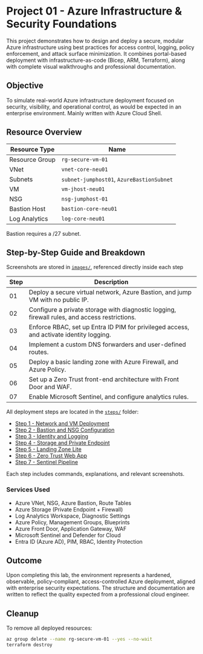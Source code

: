 # Project 01 - Azure Infrastructure & Security Foundations

This project demonstrates how to design and deploy a secure, modular Azure infrastructure using best practices for access control, logging, policy enforcement, and attack surface minimization. It combines portal-based deployment with infrastructure-as-code (Bicep, ARM, Terraform), along with complete visual walkthroughs and professional documentation.

## Objective

To simulate real-world Azure infrastructure deployment focused on security, visibility, and operational control, as would be expected in an enterprise environment. Mainly written with Azure Cloud Shell.

## Resource Overview

| Resource Type        | Name                                       |
|----------------------|--------------------------------------------|
| Resource Group       | `rg-secure-vm-01`                          |
| VNet                 | `vnet-core-neu01`                          |
| Subnets              | `subnet-jumphost01`, `AzureBastionSubnet`  |
| VM                   | `vm-jhost-neu01`                           |
| NSG                  | `nsg-jumphost-01`                          |
| Bastion Host         | `bastion-core-neu01`                       |
| Log Analytics        | `log-core-neu01`                           |

Bastion requires a /27 subnet.

## Step-by-Step Guide and Breakdown

Screenshots are stored in [`images/`](images/), referenced directly inside each step

| Step | Description                                                                                   |
|------|-----------------------------------------------------------------------------------------------|
| 01   | Deploy a secure virtual network, Azure Bastion, and jump VM with no public IP.                |
| 02   | Configure a private storage with diagnostic logging, firewall rules, and access restrictions. |
| 03   | Enforce RBAC, set up Entra ID PIM for privileged access, and activate identity logging.       |
| 04   | Implement a custom DNS forwarders and user-defined routes.                                    |
| 05   | Deploy a basic landing zone with Azure Firewall, and Azure Policy.                            |
| 06   | Set up a Zero Trust front-end architecture with Front Door and WAF.                           |
| 07   | Enable Microsoft Sentinel, and configure analytics rules.                                     | 

All deployment steps are located in the [`steps/`](steps/) folder:

- [Step 1 - Network and VM Deployment](steps/step01_network_and_vm.md)
- [Step 2 - Bastion and NSG Configuration](steps/step02_bastion_and_nsg.md)
- [Step 3 - Identity and Logging](steps/step03_identity_and_logging.md)
- [Step 4 - Storage and Private Endpoint](steps/step04_storage_and_privateendpoint.md)
- [Step 5 - Landing Zone Lite](steps/step05_landing_zone_lite.md)
- [Step 6 - Zero Trust Web App](steps/step06_zero_trust_webapp.md)
- [Step 7 - Sentinel Pipeline](steps/step07_sentinel_pipeline.md)

Each step includes commands, explanations, and relevant screenshots.

### Services Used

- Azure VNet, NSG, Azure Bastion, Route Tables
- Azure Storage (Private Endpoint + Firewall)
- Log Analytics Workspace, Diagnostic Settings
- Azure Policy, Management Groups, Blueprints
- Azure Front Door, Application Gateway, WAF
- Microsoft Sentinel and Defender for Cloud
- Entra ID (Azure AD), PIM, RBAC, Identity Protection

## Outcome

Upon completing this lab, the environment represents a hardened, observable, policy-compliant, access-controlled Azure deployment, aligned with enterprise security expectations. The structure and documentation are written to reflect the quality expected from a professional cloud engineer.

## Cleanup

To remove all deployed resources:

```bash
az group delete --name rg-secure-vm-01 --yes --no-wait
terraform destroy
```